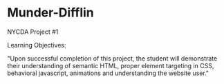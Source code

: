 # Munder-Difflin
NYCDA Project #1

Learning Objectives:

"Upon successful completion of this project, the student will demonstrate their understanding of semantic HTML, proper element targeting in CSS, behavioral javascript, animations and understanding the website user."

